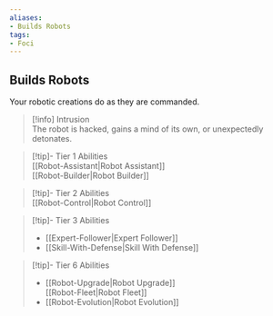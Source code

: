 ```yaml
---
aliases:
- Builds Robots
tags:
- Foci
---
```


  
## Builds Robots  
Your robotic creations do as they are commanded.  
 >[!info] Intrusion  
>The robot is hacked, gains a mind of its own, or unexpectedly detonates.   

>[!tip]- Tier 1 Abilities  
>[[Robot-Assistant|Robot Assistant]]  
>[[Robot-Builder|Robot Builder]]  

>[!tip]- Tier 2 Abilities  
>[[Robot-Control|Robot Control]]  

>[!tip]- Tier 3 Abilities  
>- [[Expert-Follower|Expert Follower]]  
>- [[Skill-With-Defense|Skill With Defense]]  

>[!tip]- Tier 6 Abilities  
>- [[Robot-Upgrade|Robot Upgrade]]  
>[[Robot-Fleet|Robot Fleet]]  
>- [[Robot-Evolution|Robot Evolution]]
